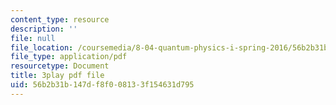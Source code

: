 ```yaml
---
content_type: resource
description: ''
file: null
file_location: /coursemedia/8-04-quantum-physics-i-spring-2016/56b2b31b147df8f008133f154631d795_w49WAat6ymk.pdf
file_type: application/pdf
resourcetype: Document
title: 3play pdf file
uid: 56b2b31b-147d-f8f0-0813-3f154631d795
---
```

